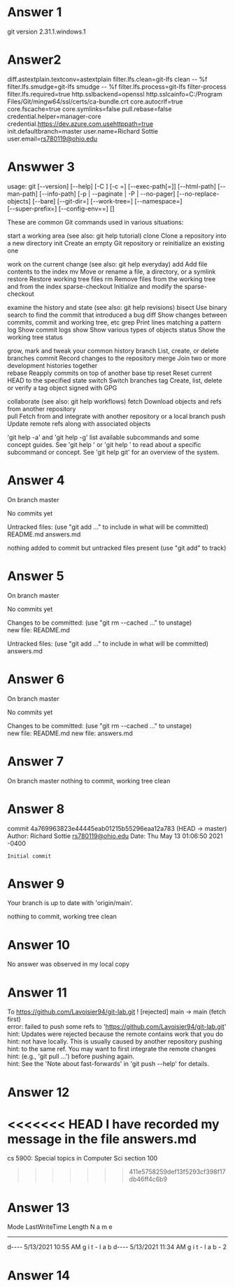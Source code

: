 # Answer 1
git version 2.31.1.windows.1

# Answer2

diff.astextplain.textconv=astextplain
filter.lfs.clean=git-lfs clean -- %f
filter.lfs.smudge=git-lfs smudge -- %f
filter.lfs.process=git-lfs filter-process
filter.lfs.required=true
http.sslbackend=openssl
http.sslcainfo=C:/Program Files/Git/mingw64/ssl/certs/ca-bundle.crt
core.autocrlf=true
core.fscache=true
core.symlinks=false
pull.rebase=false
credential.helper=manager-core
credential.https://dev.azure.com.usehttppath=true
init.defaultbranch=master
user.name=Richard Sottie
user.email=rs780119@ohio.edu

# Answwer 3

usage: git [--version] [--help] [-C <path>] [-c <name>=<value>]
           [--exec-path[=<path>]] [--html-path] [--man-path] [--info-path] 
           [-p | --paginate | -P | --no-pager] [--no-replace-objects] [--bare]
           [--git-dir=<path>] [--work-tree=<path>] [--namespace=<name>]    
           [--super-prefix=<path>] [--config-env=<name>=<envvar>]
           <command> [<args>]

These are common Git commands used in various situations:

start a working area (see also: git help tutorial)
   clone             Clone a repository into a new directory
   init              Create an empty Git repository or reinitialize an existing one

work on the current change (see also: git help everyday)
   add               Add file contents to the index
   mv                Move or rename a file, a directory, or a symlink      
   restore           Restore working tree files
   rm                Remove files from the working tree and from the index 
   sparse-checkout   Initialize and modify the sparse-checkout

examine the history and state (see also: git help revisions)
   bisect            Use binary search to find the commit that introduced a bug
   diff              Show changes between commits, commit and working tree, etc
   grep              Print lines matching a pattern
   log               Show commit logs
   show              Show various types of objects
   status            Show the working tree status

grow, mark and tweak your common history
   branch            List, create, or delete branches
   commit            Record changes to the repository
   merge             Join two or more development histories together       
   rebase            Reapply commits on top of another base tip
   reset             Reset current HEAD to the specified state
   switch            Switch branches
   tag               Create, list, delete or verify a tag object signed with GPG

collaborate (see also: git help workflows)
   fetch             Download objects and refs from another repository     
   pull              Fetch from and integrate with another repository or a 
local branch
   push              Update remote refs along with associated objects      

'git help -a' and 'git help -g' list available subcommands and some        
concept guides. See 'git help <command>' or 'git help <concept>'
to read about a specific subcommand or concept.
See 'git help git' for an overview of the system.

# Answer 4

On branch master

No commits yet

Untracked files:
  (use "git add <file>..." to include in what will be committed)
        README.md
        answers.md

nothing added to commit but untracked files present 
(use "git add" to track)

# Answer 5

On branch master

No commits yet

Changes to be committed:
  (use "git rm --cached <file>..." to unstage)      
        new file:   README.md

Untracked files:
  (use "git add <file>..." to include in what will be committed)
        answers.md

# Answer 6

On branch master

No commits yet

Changes to be committed:
  (use "git rm --cached <file>..." to unstage)      
        new file:   README.md
        new file:   answers.md

# Answer 7

On branch master
nothing to commit, working tree clean

# Answer 8

commit 4a769963823e44445eab01215b55296eaa12a783 (HEAD -> master)
Author: Richard Sottie <rs780119@ohio.edu>
Date:   Thu May 13 01:06:50 2021 -0400

    Initial commit

# Answer 9

Your branch is up to date with 'origin/main'.

nothing to commit, working tree clean

# Answer 10

No answer was observed in my local copy

# Answer 11

To https://github.com/Lavoisier94/git-lab.git
 ! [rejected]        main -> main (fetch first)     
error: failed to push some refs to 'https://github.com/Lavoisier94/git-lab.git'
hint: Updates were rejected because the remote contains work that you do
hint: not have locally. This is usually caused by another repository pushing
hint: to the same ref. You may want to first integrate the remote changes
hint: (e.g., 'git pull ...') before pushing again.  
hint: See the 'Note about fast-forwards' in 'git push --help' for details.

# Answer 12

<<<<<<< HEAD
I have recorded my message in the file answers.md
=======
cs 5900: Special topics in Computer Sci
section 100
>>>>>>> 411e5758259def13f5293cf398f17db46ff4c6b9


# Answer 13

Mode                 LastWriteTime         Length N 
                                                  a 
                                                  m 
                                                  e 
----                 -------------         ------ - 
d----           5/13/2021 10:55 AM                g
                                                  i
                                                  t
                                                  -
                                                  l
                                                  a
                                                  b
d----           5/13/2021 11:34 AM                g
                                                  i
                                                  t
                                                  -
                                                  l
                                                  a
                                                  b
                                                  -
                                                  2

# Answer 14









